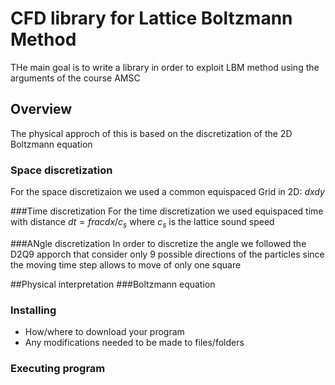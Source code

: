 # CFD library for Lattice Boltzmann Method
THe main goal is to write a library in order to exploit LBM method using the arguments of the course AMSC

## Overview
The physical approch of this is based on the discretization of the 2D Boltzmann equation
### Space discretization
For the space discretizaion we used a common equispaced Grid in 2D: $dx dy$

###Time discretization
For the time discretization we used equispaced time with distance $dt=frac{dx}/{c_s}$ where $c_s$ is the lattice sound speed

###ANgle discretization
In order to discretize the angle we followed the D2Q9 apporch that consider only 9 possible directions of the particles since the moving time step allows to move of only one square

##Physical interpretation
###Boltzmann equation

### Installing

* How/where to download your program
* Any modifications needed to be made to files/folders

### Executing program
